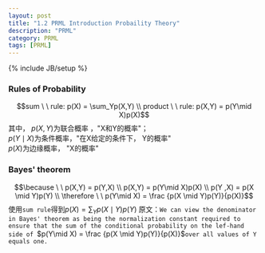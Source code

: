 ```yaml
---
layout: post
title: "1.2 PRML Introduction Probaility Theory"
description: "PRML"
category: PRML
tags: [PRML]
---
```


{% include JB/setup %}

### Rules of Probability
$$sum \ \ rule: p(X) = \sum_Yp(X,Y) \\ product \ \ rule: p(X,Y) = p(Y\mid X)p(X)$$
其中， $p(X,Y)$为联合概率 ，"X和Y的概率"；<br>
$p(Y\mid X)$为条件概率，"在X给定的条件下， Y的概率"<br>
$p(X)$为边缘概率， "X的概率"<br>

### Bayes' theorem
$$\because \ \  p(X,Y) = p(Y,X) \\
p(X,Y) = p(Y\mid X)p(X) \\ p(Y ,X) = p(X \mid Y)p(Y) \\
\therefore \ \  p(Y\mid X) = \frac {p(X \mid Y)p(Y)}{p(X)}$$
使用`sum rule`得到$p(X) = \sum_Yp(X\mid Y)p(Y)$
原文：`We can view the denominator in Bayes' theorem as being the normalization constant required to ensure that the sum of the conditional probability on the lef-hand side of `$p(Y\mid X) = \frac {p(X \mid Y)p(Y)}{p(X)}$`over all values of Y equals one.`